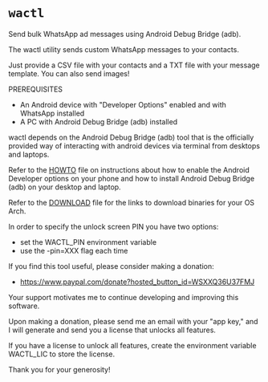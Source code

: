 # `wactl`

Send bulk WhatsApp ad messages using Android Debug Bridge (adb).

The wactl utility sends custom WhatsApp messages to your contacts.

Just provide a CSV file with your contacts and a TXT file with 
your message template. You can also send images!

PREREQUISITES

 * An Android device with "Developer Options" enabled and with
   WhatsApp installed
 * A PC with Android Debug Bridge (adb) installed

wactl depends on the Android Debug Bridge (adb) tool that is the 
officially provided way of interacting with android devices via
terminal from desktops and laptops.

Refer to the [HOWTO](HOWTO_en.md) file on instructions about how to enable
the Android Developer options on your phone and how to install 
Android Debug Bridge (adb) on your desktop and laptop.

Refer to the [DOWNLOAD](DOWNLOAD.md) file for the links to download binaries 
for your OS Arch.

In order to specify the unlock screen PIN you have two options:

 * set the WACTL_PIN environment variable
 * use the -pin=XXX flag each time


If you find this tool useful, please consider making a donation:

  * https://www.paypal.com/donate?hosted_button_id=WSXXQ36U37FMJ

Your support motivates me to continue developing and improving this software.

Upon making a donation, please send me an email with your "app key," and I will 
generate and send you a license that unlocks all features.

If you have a license to unlock all features, create the 
environment variable WACTL_LIC to store the license.

Thank you for your generosity!
